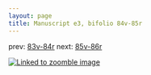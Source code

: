 ```yaml
---
layout: page
title: Manuscript e3, bifolio 84v-85r
---
```


prev: [83v-84r](../83v-84r/) next: [85v-86r](../85v-86r/)



[![Linked to zoomble image](http://www.homermultitext.org/iipsrv?IIIF=/project/homer/pyramidal/deepzoom/hmt/e3bifolio/v1/vb_84v_85r.tif/full/2000,/0/default.jpg)](http://www.homermultitext.org/ict2/?urn=urn:cite2:hmt:e3bifolio.v1:vb_84v_85r)


